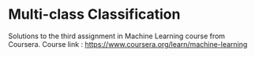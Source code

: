 # Multi-class Classification
Solutions to the third assignment in Machine Learning course from Coursera.
Course link : https://www.coursera.org/learn/machine-learning